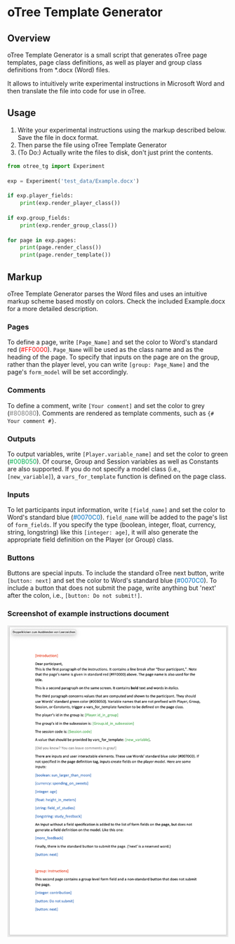# oTree Template Generator
## Overview
oTree Template Generator is a small script that generates oTree page templates, page class definitions, as well as player and group class definitions from *.docx (Word) files.

It allows to intuitively write experimental instructions in Microsoft Word and then translate the file into code for use in oTree. 

## Usage
1. Write your experimental instructions using the markup described below. Save the file in docx format.
2. Then parse the file using oTree Template Generator
3. (To Do:) Actually write the files to disk, don't just print the contents.

```python
from otree_tg import Experiment

exp = Experiment('test_data/Example.docx')

if exp.player_fields:
    print(exp.render_player_class())

if exp.group_fields:
    print(exp.render_group_class())

for page in exp.pages:
    print(page.render_class())
    print(page.render_template())
```

## Markup
oTree Template Generator parses the Word files and uses an intuitive markup scheme based mostly on colors. Check the included Example.docx for a more detailed description.

### Pages
To define a page, write ```[Page_Name]``` and set the color to Word's standard red (<span style="color: #FF0000">#FF0000</span>). ```Page_Name``` will be used as the class name and as the heading of the page. To specify that inputs on the page are on the group, rather than the player level, you can write ```[group: Page_Name]``` and the page's ```form_model``` will be set accordingly. 

### Comments
To define a comment, write ```[Your comment]``` and set the color to grey (<span style="color: #808080">#808080</span>). Comments are rendered as template comments, such as ```{# Your comment #}```.

### Outputs
To output variables, write ```[Player.variable_name]``` and set the color to green (<span style="color: #00B050">#00B050</span>). Of course, Group and Session variables as well as Constants are also supported. If you do not specify a model class (i.e., ```[new_variable]```), a ```vars_for_template``` function is defined on the page class.

### Inputs
To let participants input information, write ```[field_name]``` and set the color to Word's standard blue (<span style="color: #0070C0">#0070C0</span>). ```field_name``` will be added to the page's list of ```form_fields```. If you specify the type (boolean, integer, float, currency, string, longstring) like this ```[integer: age]```, it will also generate the appropriate field definition on the Player (or Group) class.

### Buttons
Buttons are special inputs. To include the standard oTree next button, write ```[button: next]``` and set the color to Word's standard blue (<span style="color: #0070C0">#0070C0</span>). To include a button that does not submit the page, write anything but 'next' after the colon, i.e., ```[button: Do not submit!]```.

### Screenshot of example instructions document
<img src="screenshot.png">